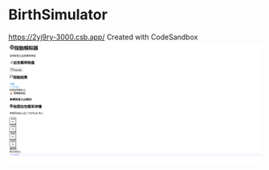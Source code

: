 # BirthSimulator
https://2yj9ry-3000.csb.app/
Created with CodeSandbox
![image](https://github.com/szn461/BirthSimulator/blob/main/%E5%BE%AE%E4%BF%A1%E5%9B%BE%E7%89%87_20250517193303.png)
